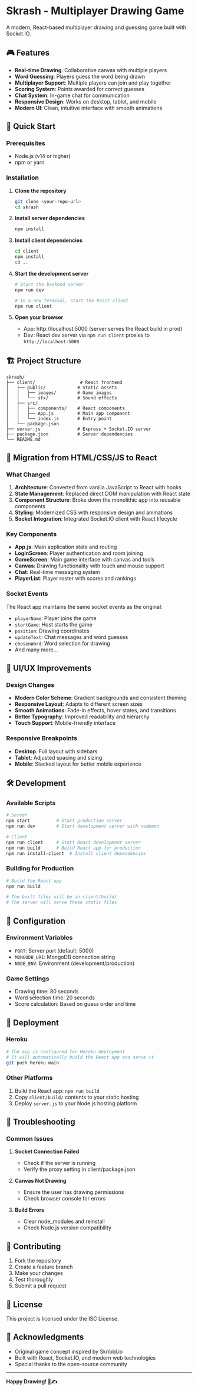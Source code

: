 # Skrash - Multiplayer Drawing Game

A modern, React-based multiplayer drawing and guessing game built with Socket.IO.

## 🎮 Features

- **Real-time Drawing**: Collaborative canvas with multiple players
- **Word Guessing**: Players guess the word being drawn
- **Multiplayer Support**: Multiple players can join and play together
- **Scoring System**: Points awarded for correct guesses
- **Chat System**: In-game chat for communication
- **Responsive Design**: Works on desktop, tablet, and mobile
- **Modern UI**: Clean, intuitive interface with smooth animations

## 🚀 Quick Start

### Prerequisites
- Node.js (v14 or higher)
- npm or yarn

### Installation

1. **Clone the repository**
   ```bash
   git clone <your-repo-url>
   cd skrash
   ```

2. **Install server dependencies**
   ```bash
   npm install
   ```

3. **Install client dependencies**
   ```bash
   cd client
   npm install
   cd ..
   ```

4. **Start the development server**
   ```bash
   # Start the backend server
   npm run dev
   
   # In a new terminal, start the React client
   npm run client
   ```

5. **Open your browser**
   - App: http://localhost:5000 (server serves the React build in prod)
   - Dev: React dev server via `npm run client` proxies to `http://localhost:5000`

## 🏗️ Project Structure

```
skrash/
├── client/                 # React frontend
│   ├── public/            # Static assets
│   │   ├── images/        # Game images
│   │   └── sfx/           # Sound effects
│   ├── src/
│   │   ├── components/    # React components
│   │   ├── App.js         # Main app component
│   │   └── index.js       # Entry point
│   └── package.json
├── server.js              # Express + Socket.IO server
├── package.json           # Server dependencies
└── README.md
```

## 🔄 Migration from HTML/CSS/JS to React

### What Changed

1. **Architecture**: Converted from vanilla JavaScript to React with hooks
2. **State Management**: Replaced direct DOM manipulation with React state
3. **Component Structure**: Broke down the monolithic app into reusable components
4. **Styling**: Modernized CSS with responsive design and animations
5. **Socket Integration**: Integrated Socket.IO client with React lifecycle

### Key Components

- **App.js**: Main application state and routing
- **LoginScreen**: Player authentication and room joining
- **GameScreen**: Main game interface with canvas and tools
- **Canvas**: Drawing functionality with touch and mouse support
- **Chat**: Real-time messaging system
- **PlayerList**: Player roster with scores and rankings

### Socket Events

The React app maintains the same socket events as the original:
- `playerName`: Player joins the game
- `startGame`: Host starts the game
- `position`: Drawing coordinates
- `updateText`: Chat messages and word guesses
- `chosenWord`: Word selection for drawing
- And many more...

## 🎨 UI/UX Improvements

### Design Changes
- **Modern Color Scheme**: Gradient backgrounds and consistent theming
- **Responsive Layout**: Adapts to different screen sizes
- **Smooth Animations**: Fade-in effects, hover states, and transitions
- **Better Typography**: Improved readability and hierarchy
- **Touch Support**: Mobile-friendly interface

### Responsive Breakpoints
- **Desktop**: Full layout with sidebars
- **Tablet**: Adjusted spacing and sizing
- **Mobile**: Stacked layout for better mobile experience

## 🛠️ Development

### Available Scripts

```bash
# Server
npm start          # Start production server
npm run dev        # Start development server with nodemon

# Client
npm run client     # Start React development server
npm run build      # Build React app for production
npm run install-client  # Install client dependencies
```

### Building for Production

```bash
# Build the React app
npm run build

# The built files will be in client/build/
# The server will serve these static files
```

## 🔧 Configuration

### Environment Variables
- `PORT`: Server port (default: 5000)
- `MONGODB_URI`: MongoDB connection string
- `NODE_ENV`: Environment (development/production)

### Game Settings
- Drawing time: 80 seconds
- Word selection time: 20 seconds
- Score calculation: Based on guess order and time

## 🚀 Deployment

### Heroku
```bash
# The app is configured for Heroku deployment
# It will automatically build the React app and serve it
git push heroku main
```

### Other Platforms
1. Build the React app: `npm run build`
2. Copy `client/build/` contents to your static hosting
3. Deploy `server.js` to your Node.js hosting platform

## 🐛 Troubleshooting

### Common Issues

1. **Socket Connection Failed**
   - Check if the server is running
   - Verify the proxy setting in client/package.json

2. **Canvas Not Drawing**
   - Ensure the user has drawing permissions
   - Check browser console for errors

3. **Build Errors**
   - Clear node_modules and reinstall
   - Check Node.js version compatibility

## 🤝 Contributing

1. Fork the repository
2. Create a feature branch
3. Make your changes
4. Test thoroughly
5. Submit a pull request

## 📝 License

This project is licensed under the ISC License.

## 🙏 Acknowledgments

- Original game concept inspired by Skribbl.io
- Built with React, Socket.IO, and modern web technologies
- Special thanks to the open-source community

---

**Happy Drawing! 🎨✍️**
 
